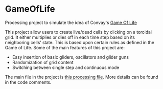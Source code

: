 GameOfLife
==========

Processing project to simulate the idea of Convay's [Game Of Life](http://en.wikipedia.org/wiki/Conway's_Game_of_Life)

This project allow users to create live/dead cells by clicking on a toroidal grid. It either multiplies or dies off in each time step based on its neighboring cells' state. This is based upon certain rules as defined in the Game of Life. Some of the main features of this project are:
- Easy insertion of basic gliders, oscillators and glider guns
- Randomization of grid content
- Switching between single step and continuous mode

The main file in the project is [this processing file](https://github.com/muraliavarma/GameOfLife/blob/master/Murali_Varma_hw1/Murali_Varma_hw1.pde). More details can be found in the code comments.
